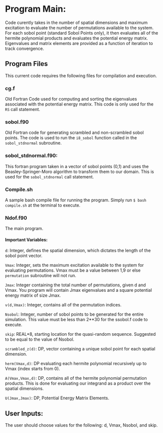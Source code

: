 # Program Main:
Code curently takes in the number of spatial dimensions and maximum excitation to evaluate the number of permutations available to the system. 
For each sobol point (standard Sobol Points only), it then evaluates all of the hermite polynomial products and evaluates the potential energy matrix. 
Eigenvalues and matrix elements are provided as a function of iteration to track convergence. 

## Program Files
This current code requires the following files for compilation and execution.

### cg.f
Old Fortran Code used for computing and sorting the eigenvalues associated with the potential energy matrix. 
This code is only used for the `RS` call statement.

### sobol.f90
Old Fortran code for generating scrambled and non-scrambled sobol points. 
The code is used to run the `i8_sobol` function called in the `sobol_stdnormal` subroutine.

### sobol_stdnormal.f90:
This fortran program taken in a vector of sobol points (0,1) and uses the Beasley-Springer-Moro algorithm to transform them to our domain. 
This is used for the `sobol_stdnormal` call statement. 

### Compile.sh
A sample bash compile file for running the program. Simply run
`$ bash compile.sh` at the terminal to execute.

### Ndof.f90
The main program. 
#### Important Variables:
`d`: Integer, defines the spatial dimension, which dictates the length of the sobol point vector. 

`Vmax`: Integer, sets the maximum excitation available to the system for evaluating permutations.
Vmax must be a value between 1,9 or else `permutation` subroutine will not run. 

`Jmax`: Integer containing the total number of permutations, given d and Vmax. 
You program will contain Jmax eigenvalues and a square potential energy matrix of size Jmax.

`v(d,Vmax)`: Integer, contains all of the permutation indices.

`Nsobol`: Integer, number of sobol points to be generated for the entire simulation.
This value must be less than 2**30 for the ssobol.f code to execute. 

`skip`: REAL*8, starting location for the quasi-random sequence.
Suggested to be equal to the value of Nsobol. 

`scrambled_z(d)`: DP, vector containing a unique sobol point for each spatial dimension. 

`herm(Vmax,d)`: DP evaluating each hermite polynomial recursively up to Vmax (index starts from 0). 

`A(Vmax,Vmax,d)`: DP, contains all of the hermite polynomial permutation products. 
This is done for evaluating our integrand as a product over the spatial dimensions. 

`U(Jmax,Jmax)`: DP, Potential Energy Matrix Elements. 

## User Inputs:
The user should choose values for the following:
d, Vmax, Nsobol, and skip.
